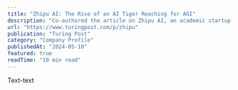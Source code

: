 ```yaml
---
title: "Zhipu AI: The Rise of an AI Tiger Reaching for AGI"
description: "Co-authored the article on Zhipu AI, an academic startup and one of the four new AI tigers of China."
url: "https://www.turingpost.com/p/zhipu"
publication: "Turing Post"
category: "Company Profile"
publishedAt: "2024-05-10"
featured: true
readTime: "10 min read"
---
```


Text-text